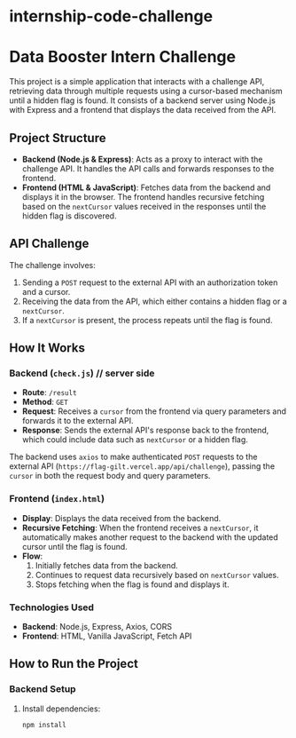 # internship-code-challenge
# Data Booster Intern Challenge

This project is a simple application that interacts with a challenge API, retrieving data through multiple requests using a cursor-based mechanism until a hidden flag is found. It consists of a backend server using Node.js with Express and a frontend that displays the data received from the API.

## Project Structure

- **Backend (Node.js & Express)**: Acts as a proxy to interact with the challenge API. It handles the API calls and forwards responses to the frontend.
- **Frontend (HTML & JavaScript)**: Fetches data from the backend and displays it in the browser. The frontend handles recursive fetching based on the `nextCursor` values received in the responses until the hidden flag is discovered.

## API Challenge

The challenge involves:
1. Sending a `POST` request to the external API with an authorization token and a cursor.
2. Receiving the data from the API, which either contains a hidden flag or a `nextCursor`.
3. If a `nextCursor` is present, the process repeats until the flag is found.

## How It Works

### Backend (`check.js`) // server side

- **Route**: `/result`
- **Method**: `GET`
- **Request**: Receives a `cursor` from the frontend via query parameters and forwards it to the external API.
- **Response**: Sends the external API's response back to the frontend, which could include data such as `nextCursor` or a hidden flag.

The backend uses `axios` to make authenticated `POST` requests to the external API (`https://flag-gilt.vercel.app/api/challenge`), passing the `cursor` in both the request body and query parameters.

### Frontend (`index.html`)

- **Display**: Displays the data received from the backend.
- **Recursive Fetching**: When the frontend receives a `nextCursor`, it automatically makes another request to the backend with the updated cursor until the flag is found.
- **Flow**:
  1. Initially fetches data from the backend.
  2. Continues to request data recursively based on `nextCursor` values.
  3. Stops fetching when the flag is found and displays it.

### Technologies Used

- **Backend**: Node.js, Express, Axios, CORS
- **Frontend**: HTML, Vanilla JavaScript, Fetch API

## How to Run the Project

### Backend Setup

1. Install dependencies:
   ```bash
   npm install
